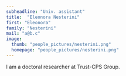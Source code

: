 ```yaml
---
subheadline: "Univ. assistant"
title:  "Eleonora Nesterini"
first: "Eleonora"
family: "Nesterini"
mail: "a@b.c"
image:
  thumb: "people_pictures/nesterini.png"
  homepage: "people_pictures/nesterini.png"
---
```


<!--more-->

I am a doctoral researcher at Trust-CPS Group.
